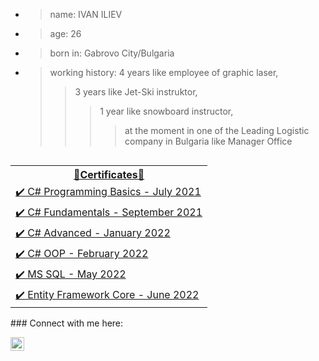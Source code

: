 - >name: IVAN ILIEV
- >age: 26
- >born in: Gabrovo City/Bulgaria
- >working history: 
  >4 years like employee of graphic laser,
  >>3 years like Jet-Ski instruktor,
  >>>1 year like snowboard instructor,
  >>>>at the moment in one of the Leading Logistic company in Bulgaria like Manager Office
<table style="float: left;">
    <tr>
         <th colspan="2"> <a href="https://softuni.bg/users/profile/certificates?username=dackel96"> 📜Certificates📜</th>
     </tr>
     <tr>
         <td> <a href="https://softuni.bg/certificates/details/112108/25397a08">✔️  C# Programming Basics - July 2021</a> </td>
     </tr>
     <tr>
         <td> <a href="https://softuni.bg/certificates/details/121749/5039beae">✔️  C# Fundamentals - September 2021</a> </td>
     </tr>
     <tr> 
         <td> <a href="https://softuni.bg/certificates/details/123699/5aacc7dc">✔️  C# Advanced - January 2022</a>  </td>
     </tr>
     <tr>
         <td> <a href="https://softuni.bg/certificates/details/131039/1d962d5d">✔️  C# OOP - February 2022</a> </td>
     </tr>
     <tr>
         <td><a href="https://softuni.bg/certificates/details/134866/35fb790a">✔️  MS SQL - May 2022</a>  </td>
     </tr>
     <tr>
         <td><a href="https://softuni.bg/certificates/details/141242/9d1555d5">✔️ Entity Framework Core - June 2022</a></td>
     </tr>
 </table> 
### Connect with me here:

<a href="https://www.facebook.com/dackel96/" target="_blank"><img align="left" alt="dackel | Facebook" width="22px" src="https://upload.wikimedia.org/wikipedia/commons/thumb/0/05/Facebook_Logo_%282019%29.png/1024px-Facebook_Logo_%282019%29.png" /></a>

